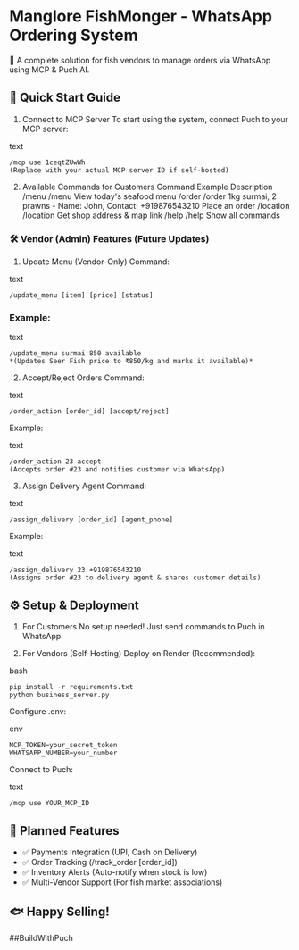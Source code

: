 # Manglore FishMonger - WhatsApp Ordering System
🚀 A complete solution for fish vendors to manage orders via WhatsApp using MCP & Puch AI.

## 📌 Quick Start Guide
1. Connect to MCP Server
To start using the system, connect Puch to your MCP server:

text
```
/mcp use 1ceqtZUwWh
(Replace with your actual MCP server ID if self-hosted)
```


2. Available Commands for Customers
Command	Example	Description
/menu	/menu	View today's seafood menu
/order	/order 1kg surmai, 2 prawns - Name: John, Contact: +919876543210	Place an order
/location	/location	Get shop address & map link
/help	/help	Show all commands
### 🛠 Vendor (Admin) Features (Future Updates)
1. Update Menu (Vendor-Only)
Command:

text
```
/update_menu [item] [price] [status]  
```
### Example:

text
```
/update_menu surmai 850 available  
*(Updates Seer Fish price to ₹850/kg and marks it available)*
```

2. Accept/Reject Orders
Command:

text
```
/order_action [order_id] [accept/reject]  
```
Example:

text
```
/order_action 23 accept  
(Accepts order #23 and notifies customer via WhatsApp)
```

3. Assign Delivery Agent
Command:

text
```
/assign_delivery [order_id] [agent_phone]  
```

Example:

text
```
/assign_delivery 23 +919876543210  
(Assigns order #23 to delivery agent & shares customer details)
```

## ⚙ Setup & Deployment
1. For Customers
No setup needed! Just send commands to Puch in WhatsApp.

2. For Vendors (Self-Hosting)
Deploy on Render (Recommended):

bash
```
pip install -r requirements.txt
python business_server.py
```
Configure .env:

env
```
MCP_TOKEN=your_secret_token
WHATSAPP_NUMBER=your_number
```
Connect to Puch:

text
```
/mcp use YOUR_MCP_ID
```


## 🔮 Planned Features
- ✅ Payments Integration (UPI, Cash on Delivery)
- ✅ Order Tracking (/track_order [order_id])
- ✅ Inventory Alerts (Auto-notify when stock is low)
- ✅ Multi-Vendor Support (For fish market associations)


## 🐟 Happy Selling!
##BuildWithPuch
